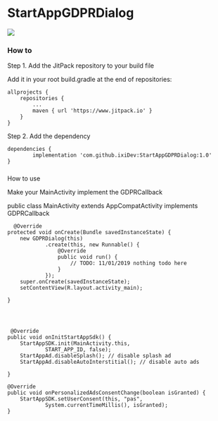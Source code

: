 # StartAppGDPRDialog

[![](https://www.jitpack.io/v/ixiDev/StartAppGDPRDialog.svg)](https://www.jitpack.io/#ixiDev/StartAppGDPRDialog)

### How to
Step 1. Add the JitPack repository to your build file

Add it in your root build.gradle at the end of repositories:

	allprojects {
		repositories {
			...
			maven { url 'https://www.jitpack.io' }
		}
	}

Step 2. Add the dependency

	dependencies {
	        implementation 'com.github.ixiDev:StartAppGDPRDialog:1.0'
	}


###
How to use


Make your MainActivity implement the GDPRCallback

public class MainActivity extends AppCompatActivity implements GDPRCallback 
  
  
      @Override
    protected void onCreate(Bundle savedInstanceState) {
        new GDPRDialog(this)
                .create(this, new Runnable() {
                    @Override
                    public void run() {
                        // TODO: 11/01/2019 nothing todo here
                    }
                });
        super.onCreate(savedInstanceState);
        setContentView(R.layout.activity_main);

    }
    
    
    
    
     @Override
    public void onInitStartAppSdk() {
        StartAppSDK.init(MainActivity.this,
                START_APP_ID, false);
        StartAppAd.disableSplash(); // disable splash ad
        StartAppAd.disableAutoInterstitial(); // disable auto ads

    }

    @Override
    public void onPersonalizedAdsConsentChange(boolean isGranted) {
        StartAppSDK.setUserConsent(this, "pas",
                System.currentTimeMillis(), isGranted);
    }

